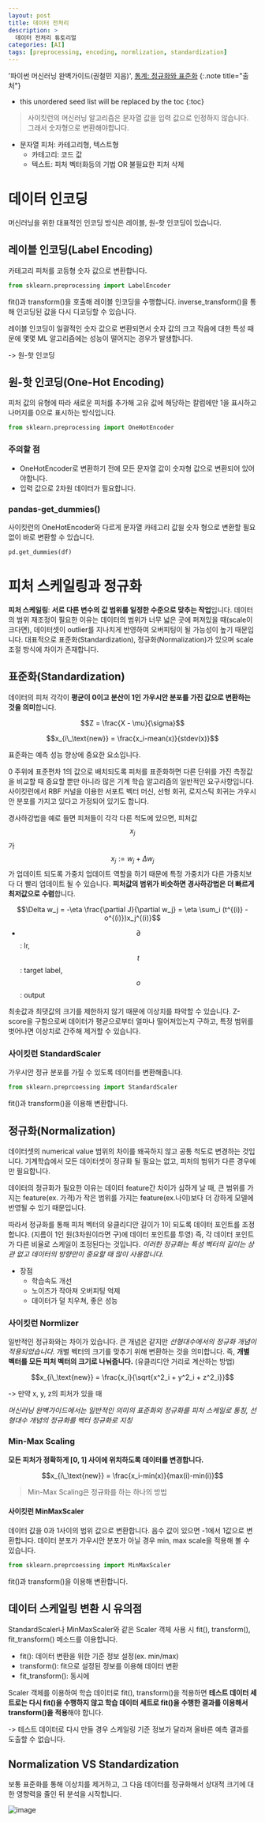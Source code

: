 ```yaml
---
layout: post
title: 데이터 전처리
description: > 
  데이터 전처리 튜토리얼
categories: [AI]
tags: [preprocessing, encoding, normlization, standardization]
---
```


'파이썬 머신러닝 완벽가이드(권철민 지음)', [통계: 정규화와 표준화](https://heeya-stupidbutstudying.tistory.com/entry/%ED%86%B5%EA%B3%84-%EC%A0%95%EA%B7%9C%ED%99%94%EC%99%80-%ED%91%9C%EC%A4%80%ED%99%94)
{:.note title="출처"}

* this unordered seed list will be replaced by the toc
{:toc}

> 사이킷런의 머신러닝 알고리즘은 문자열 값을 입력 값으로 인정하지 않습니다. 그래서 숫자형으로 변환해야합니다.
- 문자열 피처: 카테고리형, 텍스트형
    - 카테고리: 코드 값
    - 텍스트: 피처 벡터화등의 기법 OR 불필요한 피처 삭제

# 데이터 인코딩
머신러닝을 위한 대표적인 인코딩 방식은 레이블, 원-핫 인코딩이 있습니다.

## 레이블 인코딩(Label Encoding)
카테고리 피처를 코등형 숫자 값으로 변환합니다.

```python
from sklearn.preprocessing import LabelEncoder
```

fit()과 transform()을 호출해 레이블 인코딩을 수행합니다. inverse_transform()을 통해 인코딩된 값을 다시 디코딩할 수 있습니다.

레이블 인코딩이 일괄적인 숫자 값으로 변환되면서 숫자 값의 크고 작음에 대한 특성 때문에 몇몇 ML 알고리즘에는 성능이 떨어지는 경우가 발생합니다.

-> 원-핫 인코딩

## 원-핫 인코딩(One-Hot Encoding)
피처 값의 유형에 따라 새로운 피처를 추가해 고유 값에 해당하는 칼럼에만 1을 표시하고 나머지를 0으로 표시하는 방식입니다.

```python
from sklearn.preprocessing import OneHotEncoder
```

### 주의할 점
- OneHotEncoder로 변환하기 전에 모든 문자열 값이 숫자형 값으로 변환되어 있어야합니다.
- 입력 값으로 2차원 데이터가 필요합니다.

### pandas-get_dummies()
사이킷런의 OneHotEncoder와 다르게 문자열 카테고리 값읠 숫자 형으로 변환할 필요없이 바로 변환할 수 있습니다.
```python
pd.get_dummies(df)
```

# 피처 스케일링과 정규화
**피처 스케일링**: **서로 다른 변수의 값 범위를 일정한 수준으로 맞추는 작업**입니다. 데이터의 범위 재조정이 필요한 이유는 데이터의 범위가 너무 넓은 곳에 퍼져있을 때(scale이 크다면), 데이터셋이 outlier를 지나치게 반영하여 오버피팅이 될 가능성이 높기 때문입니다. 대표적으로 표준화(Standardization), 정규화(Normalization)가 있으며 scale 조절 방식에 차이가 존재합니다.

## 표준화(Standardization)
데이터의 피처 각각이 **평균이 0이고 분산이 1인 가우시안 분포를 가진 값으로 변환하는 것을 의미**합니다.

$$Z = \frac{X - \mu}{\sigma}$$

$$x_{i\_\text{new}} = \frac{x_i-mean(x)}{stdev(x)}$$

 표준화는 예측 성능 향상에 중요한 요소입니다.

0 주위에 표준편차 1의 값으로 배치되도록 피처를 표준화하면 다른 단위를 가진 측정값을 비교할 때 중요할 뿐만 아니라 많은 기계 학습 알고리즘의 일반적인 요구사항입니다. 사이킷런에서 RBF 커널을 이용한 서포트 벡터 머신, 선형 회귀, 로지스틱 회귀는 가우시안 분포를 가지고 있다고 가정되어 있기도 합니다.

경사하강법을 예로 들면 피처들이 각각 다른 척도에 있으면, 피처값 $$x_j$$가 $$x_j := w_j + \Delta w_j$$가 업데이트 되도록 가중치 업데이트 역할을 하기 때문에 특정 가중치가 다른 가중치보다 더 빨리 업데이트 될 수 있습니다. **피처값의 범위가 비슷하면 경사하강법은 더 빠르게 최저값으로 수렴**합니다.

$$\Delta w_j = -\eta \frac{\partial J}{\partial w_j} = \eta \sum_i (t^{(i)} - o^{(i)})x_j^{(i)}$$

- $$\partial$$: lr, $$t$$: target label, $$o$$: output

최솟값과 최댓값의 크기를 제한하지 않기 때문에 이상치를 파악할 수 있습니다. Z-score을 구함으로써 데이터가 평균으로부터 얼마나 떨어져있는지 구하고, 특정 범위를 벗어나면 이상치로 간주해 제거할 수 있습니다.

### 사이킷런 StandardScaler
가우시안 정규 분포를 가질 수 있도록 데이터를 변환해줍니다.

```python
from sklearn.preprcoessing import StandardScaler
```

fit()과 transform()을 이용해 변환합니다.

## 정규화(Normalization)
데이터셋의 numerical value 범위의 차이를 왜곡하지 않고 공통 척도로 변경하는 것입니다. 기계학습에서 모든 데이터셋이 정규화 될 필요는 없고, 피처의 범위가 다른 경우에만 필요합니다.

데이터의 정규화가 필요한 이유는 데이터 feature간 차이가 심하게 날 때, 큰 범위를 가지는 feature(ex. 가격)가 작은 범위를 가지는 feature(ex.나이)보다 더 강하게 모델에 반영될 수 있기 때문입니다.

따라서 정규화를 통해 피처 벡터의 유클리디안 길이가 1이 되도록 데이터 포인트를 조정합니다. (지름이 1인 원(3차원이라면 구)에 데이터 포인트를 투영) 즉, 각 데이터 포인트가 다른 비율로 스케일이 조정된다는 것입니다. *이러한 정규화는 특성 벡터의 길이는 상관 없고 데이터의 방향만이 중요할 때 많이 사용합니다.*

- 장점
    - 학습속도 개선
    - 노이즈가 작아져 오버피팅 억제
    - 데이터가 덜 치우쳐, 좋은 성능

### 사이킷런 Normlizer
일반적인 정규화와는 차이가 있습니다. 큰 개념은 같지만 *선형대수에서의 정규화 개념이 적용되었습니다.* 개별 벡터의 크기를 맞추기 위해 변환하는 것을 의미합니다. 즉, **개별 벡터를 모든 피처 벡터의 크기로 나눠줍니다.** (유클리디안 거리로 계산하는 방법)

$$x_{i\_\text{new}} = \frac{x_i}{\sqrt{x^2_i + y^2_i + z^2_i}}$$

-> 만약 x, y, z의 피처가 있을 때

*머신러닝 완벽가이드에서는 일반적인 의미의 표준화외 정규화를 피처 스케일로 통칭, 선형대수 개념의 정규화를 벡터 정규화로 지칭*

### Min-Max Scaling
**모든 피처가 정확하게 [0, 1] 사이에 위치하도록 데이터를 변경합니다.**

$$x_{i\_\text{new}} = \frac{x_i-min(x)}{max(i)-min(i)}$$

> Min-Max Scaling은 정규화를 하는 하나의 방법

#### 사이킷런 MinMaxScaler
데이터 값을 0과 1사이의 범위 값으로 변환합니다. 음수 값이 있으면 -1에서 1값으로 변환합니다. 데이터 분포가 가우시안 분포가 아닐 경우 min, max scale을 적용해 볼 수 있습니다.

```python
from sklearn.preprcoessing import MinMaxScaler
```

fit()과 transform()을 이용해 변환합니다.

## 데이터 스케일링 변환 시 유의점
StandardScaler나 MinMaxScaler와 같은 Scaler 객체 사용 시 fit(), transform(), fit_transform() 메소드를 이용합니다.

- fit(): 데이터 변환을 위한 기준 정보 설정(ex. min/max)
- transform(): fit으로 설정된 정보를 이용해 데이터 변환
- fit_transform(): 동시에

Scaler 객체를 이용하여 학습 데이터로 fit(), transform()을 적용하면 **테스트 데이터 세트로는 다시 fit()을 수행하지 않고 학습 데이터 세트로 fit()을 수행한 결과를 이용해서 transform()을 적용**해야 합니다.

-> 테스트 데이터로 다시 만들 경우 스케일링 기준 정보가 달라져 올바른 예측 결과를 도출할 수 없습니다.

## Normalization VS Standardization
보통 표준화를 통해 이상치를 제거하고, 그 다음 데이터를 정규화해서 상대적 크기에 대한 영향력을 줄인 뒤 분석을 시작합니다.

![image](/assets/img/2024-11-11/정규화와표준화차이.png)